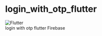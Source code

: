 # login_with_otp_flutter
![Flutter](https://img.shields.io/badge/Flutter-%2302569B.svg?style=for-the-badge&logo=Flutter&logoColor=white) </br>
 login with otp flutter Firebase
